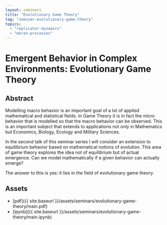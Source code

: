 ```yaml
---
layout: seminars
title: "Evolutionary Game Theory"
tag: "seminar-evolutionary-game-theory"
topics:
  - "replicator-dynamics"
  - "moran-processes"
---
```


# Emergent Behavior in Complex Environments: Evolutionary Game Theory

## Abstract

Modelling macro behavior is an important goal of a lot of applied mathematical and
statistical fields. In Game Theory it is in fact the micro behavior that is modelled
so that the macro behavior can be observed. This is an important subject that extends
to applications not only in Mathematics but Economics, Biology, Ecology and Military Sciences.

In the second talk of this seminar series I will consider an extension to equilibrium behavior
based on mathematical notions of evolution. This area of game theory explores the idea not
of equilibrium but of actual emergence. Can we model mathematically if a given behavior can
actually emerge?

The answer to this is yes: it lies in the field of evolutionary game theory.

## Assets

- [pdf]({{ site.baseurl }}/assets/seminars/evolutionary-game-theory/main.pdf)
- [ipynb]({{ site.baseurl }}/assets/seminars/evolutionary-game-theory/main.ipynb)
